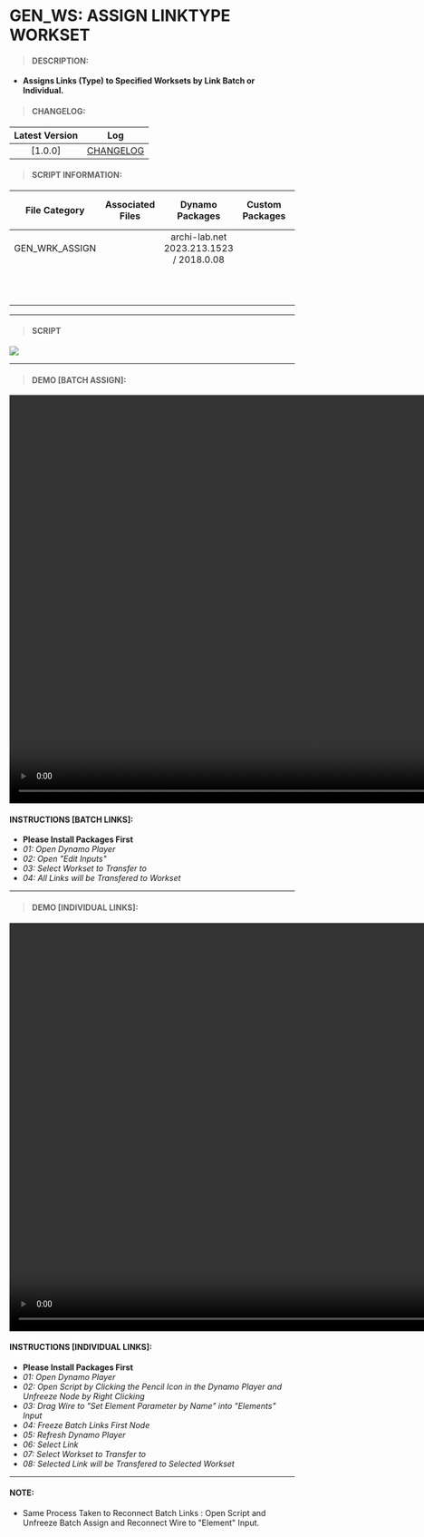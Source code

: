 # GEN_WS: ASSIGN LINKTYPE WORKSET

> #### DESCRIPTION: 
- **Assigns Links (Type) to Specified Worksets by Link Batch or Individual.**

> #### CHANGELOG:

| Latest Version | Log |
| :-------: | :----: | 
|[1.0.0] | [CHANGELOG](/_scripts/_general/WORKSETS/1_ASSIGN/changelog/GEN_WS_AssignLinktypeWorkset.md) |

> #### SCRIPT INFORMATION: 

| File Category | Associated Files | Dynamo Packages | Custom Packages | Dynamo Player Packages | Revit Version | Author | Reviewed By | File Location | 
| :-------: | :----: | :---: | :---: | :---: | :---: | :---: | :---: | :--: |
| GEN_WRK_ASSIGN |  | archi-lab.net 2023.213.1523 / 2018.0.08 |  | | Revit 2021.1 | Cathrine Macabuhay | | 20220704_GEN_WS_Assign_LinktypeWorkset V1.0.0 | 
| | | | | | | | | (https://bimcapcom.sharepoint.com/:f:/s/BCP-Main/EknFvzSenS9Phi78bOziXnUBv9OC9AYC4h4F8u0pfHq8tA?e=EenSJn) |

------------------------------------------------------------
> #### **SCRIPT** 

<img src="./_scripts/_general/WORKSETS/1_ASSIGN/images/GEN_WS_AssignLinktypeWorkset.png">

------------------------------------------------------------

> #### DEMO [BATCH ASSIGN]:
<video width="1280" height="720" controls>
 <source src="./_scripts/_general/WORKSETS/1_ASSIGN/demo/GEN_WS_AssignLinktypeWorkset_Batch.mp4" type="video/mp4">
</video>

#### INSTRUCTIONS [BATCH LINKS]: 
- **Please Install Packages First**
- *01: Open Dynamo Player*
- *02: Open "Edit Inputs"*
- *03: Select Workset to Transfer to*
- *04: All Links will be Transfered to Workset*
------------------------------------------------------------
> #### DEMO [INDIVIDUAL LINKS]:
<video width="1280" height="720" controls>
 <source src="./_scripts/_general/WORKSETS/1_ASSIGN/demo/GEN_WS_AssignLinktypeWorkset_Individual.mp4">
</video>

#### INSTRUCTIONS [INDIVIDUAL LINKS]: 
- **Please Install Packages First**
- *01: Open Dynamo Player*
- *02: Open Script by Clicking the Pencil Icon in the Dynamo Player and Unfreeze Node by Right Clicking*
- *03: Drag Wire to "Set Element Parameter by Name" into "Elements" Input*
- *04: Freeze Batch Links First Node*
- *05: Refresh Dynamo Player*
- *06: Select Link*
- *07: Select Workset to Transfer to*
- *08: Selected Link will be Transfered to Selected Workset*
------------------------------------------------------------
#### NOTE: 
- Same Process Taken to Reconnect Batch Links : Open Script and Unfreeze Batch Assign and Reconnect Wire to "Element" Input.
